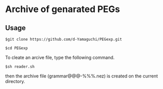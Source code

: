 Archive of genarated PEGs
====
## Usage
`$git clone https://github.com/d-Yamaguchi/PEGexp.git`

`$cd PEGexp`

To cleate an arcive file, type the following command.

`$sh reader.sh`

then the archive file (grammar@@@-%%%.nez) is created on the current directory.
